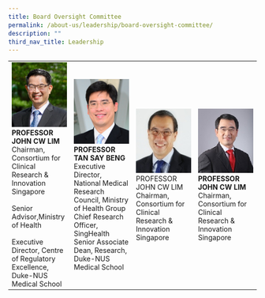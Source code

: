 ```yaml
---
title: Board Oversight Committee
permalink: /about-us/leadership/board-oversight-committee/
description: ""
third_nav_title: Leadership
---
```

<table>
	<tbody>
		<tr>
			<td style="width:25%">
				<img src="/images/Leadership/Board%20Oversight%20Committee/prof-john-cw-lim_2.jpg">
				<b>PROFESSOR JOHN CW LIM</b>
				<br>Chairman,<br>Consortium for Clinical Research &amp; Innovation Singapore<br><br>Senior Advisor,Ministry of Health<br><br>Executive Director, Centre of Regulatory Excellence, Duke-NUS Medical School
			</td>
			<td style="width:25%">
				<img src="/images/Leadership/Board%20Oversight%20Committee/aprof-tan-say-beng(1).jpg">
				<b>PROFESSOR TAN SAY BENG</b>
				<br>Executive Director, National Medical Research Council, Ministry of Health Group Chief Research Officer, SingHealth Senior Associate Dean, Research, Duke-NUS Medical School
			</td>
			<td style="width:25%">
				<img src="/images/Leadership/Board%20Oversight%20Committee/soh-gim-teik-2016-ar-01-01-1.jpg">PROFESSOR JOHN CW LIM
				<br>Chairman,<br>Consortium for Clinical Research &amp; Innovation Singapore
			</td>
			<td style="width:25%">
				<img src="/images/Leadership/Board%20Oversight%20Committee/aprof-matthew-ng_2.jpg">
				<b>PROFESSOR JOHN CW LIM</b>
				<br>Chairman,<br>Consortium for Clinical Research &amp; Innovation Singapore
			</td>
		</tr>
	</tbody>
	</table>